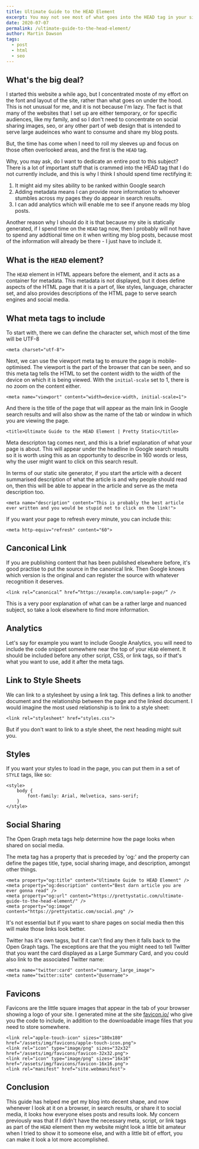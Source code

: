 ```yaml
---
title: Ultimate Guide to the HEAD Element
excerpt: You may not see most of what goes into the HEAD tag in your sites HTML, but it can have a big impact on how other people might see your webpage.
date: 2020-07-07
permalink: /ultimate-guide-to-the-head-element/
author: Martin Dawson
tags:
  - post
  - html
  - seo
---
```


## What's the big deal?

I started this website a while ago, but I concentrated moste of my effort on the font and layout of the site, rather than what goes on under the hood. This is not unusual for me, and it is not because I'm lazy. The fact is that many of the websites that I set up are either temporary, or for specific audiences, like my family, and so I don't need to concentrate on social sharing images, seo, or any other part of web design that is intended to serve large audeinces who want to consume and share my blog posts.

But, the time has come when I need to roll my sleeves up and focus on those often overlooked areas, and the first is the `HEAD` tag. 


Why, you may ask, do I want to dedicate an entire post to this subject? There is a lot of important stuff that is crammed into the HEAD tag that I do not currently include, and this is why I think I should spend time rectifying it:

1. It might aid my sites ability to be ranked within Google search
2. Adding metadata means I can provide more information to whoever stumbles across my pages they do appear in search results.
3. I can add analytics which will enable me to see if anyone reads my blog posts.

Another reason why I should do it is that because my site is statically generated, if I spend time on the `HEAD` tag now, then I probably will not have to spend any addtional time on it when writing my blog posts, because most of the information will already be there - I just have to include it.

## What is the `HEAD` element?

The `HEAD` element in HTML appears before the <body> element, and it acts as a container for metadata. This metadata is not displayed, but it does define aspects of the HTML page that it is a part of, like styles, language, character set, and also provides descriptions of the HTML page to serve search engines and social media.

## What meta tags to include

To start with, there we can define the character set, which most of the time will be UTF-8 

    <meta charset="utf-8">

Next, we can use the viewport meta tag to ensure the page is mobile-optimised. The viewport is the part of the browser that can be seen, and so this meta tag tells the HTML to set the content width to the width of the device on which it is being viewed. With the `initial-scale` set to 1, there is no zoom on the content either.

    <meta name="viewport" content="width=device-width, initial-scale=1">
    
And there is the title of the page that will appear as the main link in Google search results and will also show as the name of the tab or window in which you are viewing the page.

    <title>Ultimate Guide to the HEAD Element | Pretty Static</title>

Meta descripton tag comes next, and this is a brief explanation of what your page is about. This will appear under the headline in Google search results so it is worth using this as an opportunity to describe in 160 words or less, why the user might want to click on this search result.

In terms of our static site generator, if you start the article with a decent summarised description of what the article is and why people should read on, then this will be able to appear in the article and serve as the meta description too.

    <meta name="description" content="This is probably the best article ever written and you would be stupid not to click on the link!">

If you want your page to refresh every minute, you can include this:

    <meta http-equiv="refresh" content="60">

## Canconical Link

If you are publishing content that has been published elsewhere before, it's good practise to put the source in the canonical link. Then Google knows which version is the original and can register the source with whatever recognition it deserves.

    <link rel=“canonical” href=“https://example.com/sample-page/” />

This is a very poor explanation of what can be a rather large and nuanced subject, so take a look elsewhere to find more information.

## Analytics

Let's say for example you want to include Google Analytics, you will need to include the code snippet somewhere near the top of your `HEAD` element. It should be included before any other script, CSS, or link tags, so if that's what you want to use, add it after the meta tags.

## Link to Style Sheets

We can link to a stylesheet by using a link tag. This defines a link to another document and the relationship between the page and the linked document. I would imagine the most used relationship is to link to a style sheet:

    <link rel="stylesheet" href="styles.css">

But if you don't want to link to a style sheet, the next heading might suit you.

## Styles

If you want your styles to load in the page, you can put them in a set of `STYLE` tags, like so:

    <style>
        body {
            font-family: Arial, Helvetica, sans-serif;
        }
    </style>

## Social Sharing

The Open Graph meta tags help determine how the page looks when shared on social media.

The meta tag has a property that is preceded by 'og:' and the property can define the pages title, type, social sharing image, and description, amongst other things. 

    <meta property="og:title" content="Ultimate Guide to HEAD Element" />
    <meta property="og:description" content="Best darn article you are ever gonna read" />
    <meta property="og:url" content="https://prettystatic.com/ultimate-guide-to-the-head-element/" />
    <meta property="og:image" content="https://prettystatic.com/social.png" />

It's not essential but if you want to share pages on social media then this will make those links look better.

Twitter has it's own tagss, but if it can't find any then it falls back to the Open Graph tags. The exceptions are that the you might need to tell Twitter that you want the card displayed as a Large Summary Card, and you could also link to the associated Twitter name:

    <meta name="twitter:card" content="summary_large_image">
    <meta name="twitter:site" content="@username">

## Favicons

Favicons are the little square images that appear in the tab of your browser showing a logo of your site. I generated mine at the site [favicon.io/](https://favicon.io/) who give you the code to include, in addition to the downloadable image files that you need to store somewhere.

    <link rel="apple-touch-icon" sizes="180x180" href="/assets/img/favicons/apple-touch-icon.png">
    <link rel="icon" type="image/png" sizes="32x32" href="/assets/img/favicons/favicon-32x32.png">
    <link rel="icon" type="image/png" sizes="16x16" href="/assets/img/favicons/favicon-16x16.png">
    <link rel="manifest" href="site.webmanifest">

## Conclusion

This guide has helped me get my blog into decent shape, and now whenever I look at it on a browser, in search results, or share it to social media, it looks how everyone elses posts and results look. My concern previously was that if I didn't have the necessary meta, script, or link tags as part of the `HEAD` element then my website might look a little bit amateur when I tried to show it to someone else, and with a little bit of effort, you can make it look a lot more accomplished. 













